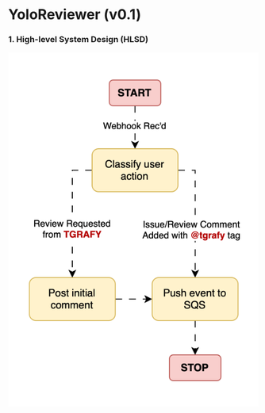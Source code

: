 # YoloReviewer (v0.1)

### 1. High-level System Design (HLSD)

<img src="./assets/flow.svg" alt="Description" />